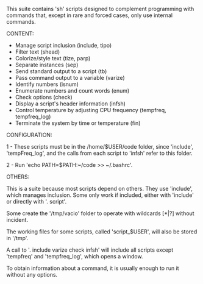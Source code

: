 This suite contains 'sh' scripts designed to complement programming with
commands that, except in rare and forced cases, only use internal commands.

CONTENT:

- Manage script inclusion (include, tipo)
- Filter text (shead)
- Colorize/style text (tize, parp)
- Separate instances (sep)
- Send standard output to a script (tb)
- Pass command output to a variable (varize)
- Identify numbers (isnum)
- Enumerate numbers and count words (enum)
- Check options (check)
- Display a script's header information (infsh)
- Control temperature by adjusting CPU frequency (tempfreq, tempfreq_log)
- Terminate the system by time or temperature (fin)

CONFIGURATION:

1 - These scripts must be in the /home/$USER/code folder, since 'include',
'tempFreq_log', and the calls from each script to 'infsh' refer to this folder.

2 - Run 'echo PATH=$PATH:~/code >> ~/.bashrc'.

OTHERS:

This is a suite because most scripts depend on others. They use 'include', which
manages inclusion. Some only work if included, either with 'include' or directly
with '. script'.

Some create the '/tmp/vacio' folder to operate with wildcards [*|?] without
incident.

The working files for some scripts, called 'script_$USER', will also be stored
in '/tmp'.

A call to '. include varize check infsh' will include all scripts except
'tempfreq' and 'tempfreq_log', which opens a window.

To obtain information about a command, it is usually enough to run it without
any options.
